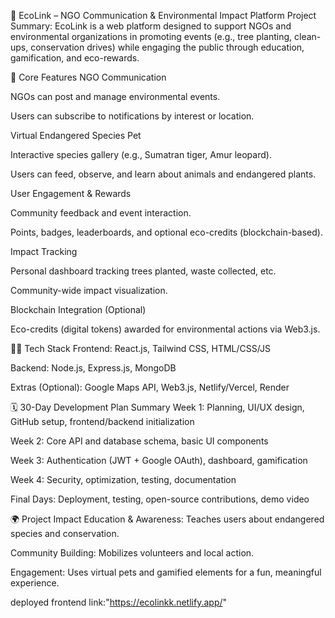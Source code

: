 🌿 EcoLink – NGO Communication & Environmental Impact Platform
Project Summary:
EcoLink is a web platform designed to support NGOs and environmental organizations in promoting events (e.g., tree planting, clean-ups, conservation drives) while engaging the public through education, gamification, and eco-rewards.

🔧 Core Features
NGO Communication

NGOs can post and manage environmental events.

Users can subscribe to notifications by interest or location.

Virtual Endangered Species Pet

Interactive species gallery (e.g., Sumatran tiger, Amur leopard).

Users can feed, observe, and learn about animals and endangered plants.

User Engagement & Rewards

Community feedback and event interaction.

Points, badges, leaderboards, and optional eco-credits (blockchain-based).

Impact Tracking

Personal dashboard tracking trees planted, waste collected, etc.

Community-wide impact visualization.

Blockchain Integration (Optional)

Eco-credits (digital tokens) awarded for environmental actions via Web3.js.

🧑‍💻 Tech Stack
Frontend: React.js, Tailwind CSS, HTML/CSS/JS

Backend: Node.js, Express.js, MongoDB

Extras (Optional): Google Maps API, Web3.js, Netlify/Vercel, Render

🗓️ 30-Day Development Plan Summary
Week 1: Planning, UI/UX design, GitHub setup, frontend/backend initialization

Week 2: Core API and database schema, basic UI components

Week 3: Authentication (JWT + Google OAuth), dashboard, gamification

Week 4: Security, optimization, testing, documentation

Final Days: Deployment, testing, open-source contributions, demo video

🌍 Project Impact
Education & Awareness: Teaches users about endangered species and conservation.

Community Building: Mobilizes volunteers and local action.

Engagement: Uses virtual pets and gamified elements for a fun, meaningful experience.

 deployed  frontend  link:"https://ecolinkk.netlify.app/"
